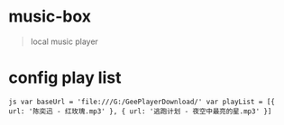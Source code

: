 # music-box
> local music player

# config play list
`js
  var baseUrl = 'file:///G:/GeePlayerDownload/'
  var playList = [{
    url: '陈奕迅 - 红玫瑰.mp3'
  }, {
    url: '逃跑计划 - 夜空中最亮的星.mp3'
  }]
`